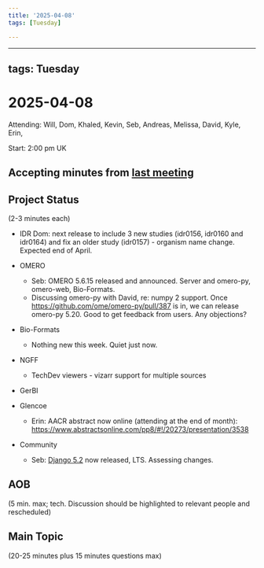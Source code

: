```yaml
---
title: '2025-04-08'
tags: [Tuesday]

---
```


---
tags: Tuesday
---

# 2025-04-08

Attending: Will, Dom, Khaled, Kevin, Seb, Andreas, Melissa, David, Kyle, Erin, 

Start: 2:00 pm UK

## Accepting minutes from [last meeting](https://hackmd.io/team/ome?nav=overview)

## Project Status

(2-3 minutes each)

- IDR Dom: next release to include 3 new studies (idr0156, idr0160 and idr0164) and fix an older study (idr0157) - organism name change. Expected end of April.

- OMERO
    - Seb: OMERO 5.6.15 released and announced. Server and omero-py, omero-web, Bio-Formats.
    - Discussing omero-py with David, re: numpy 2 support. Once https://github.com/ome/omero-py/pull/387 is in, we can release omero-py 5.20. Good to get feedback from users. Any objections?

- Bio-Formats
    - Nothing new this week. Quiet just now.

- NGFF
    - TechDev viewers - vizarr support for multiple sources

- GerBI

- Glencoe
    - Erin: AACR abstract now online (attending at the end of month): https://www.abstractsonline.com/pp8/#!/20273/presentation/3538

- Community
    - Seb: [Django 5.2](https://www.djangoproject.com/weblog/2025/apr/02/django-52-released/) now released, LTS. Assessing changes.

## AOB

(5 min. max; tech. Discussion should be highlighted to relevant people and rescheduled)

## Main Topic

(20-25 minutes plus 15 minutes questions max)
